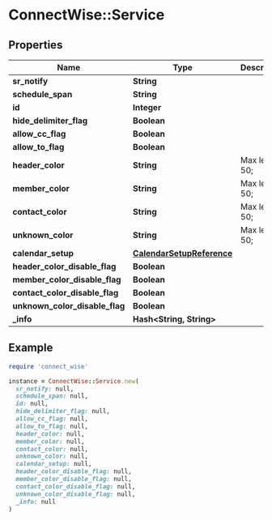 # ConnectWise::Service

## Properties

| Name | Type | Description | Notes |
| ---- | ---- | ----------- | ----- |
| **sr_notify** | **String** |  |  |
| **schedule_span** | **String** |  |  |
| **id** | **Integer** |  | [optional] |
| **hide_delimiter_flag** | **Boolean** |  | [optional] |
| **allow_cc_flag** | **Boolean** |  | [optional] |
| **allow_to_flag** | **Boolean** |  | [optional] |
| **header_color** | **String** |  Max length: 50; | [optional] |
| **member_color** | **String** |  Max length: 50; | [optional] |
| **contact_color** | **String** |  Max length: 50; | [optional] |
| **unknown_color** | **String** |  Max length: 50; | [optional] |
| **calendar_setup** | [**CalendarSetupReference**](CalendarSetupReference.md) |  | [optional] |
| **header_color_disable_flag** | **Boolean** |  | [optional] |
| **member_color_disable_flag** | **Boolean** |  | [optional] |
| **contact_color_disable_flag** | **Boolean** |  | [optional] |
| **unknown_color_disable_flag** | **Boolean** |  | [optional] |
| **_info** | **Hash&lt;String, String&gt;** |  | [optional] |

## Example

```ruby
require 'connect_wise'

instance = ConnectWise::Service.new(
  sr_notify: null,
  schedule_span: null,
  id: null,
  hide_delimiter_flag: null,
  allow_cc_flag: null,
  allow_to_flag: null,
  header_color: null,
  member_color: null,
  contact_color: null,
  unknown_color: null,
  calendar_setup: null,
  header_color_disable_flag: null,
  member_color_disable_flag: null,
  contact_color_disable_flag: null,
  unknown_color_disable_flag: null,
  _info: null
)
```


